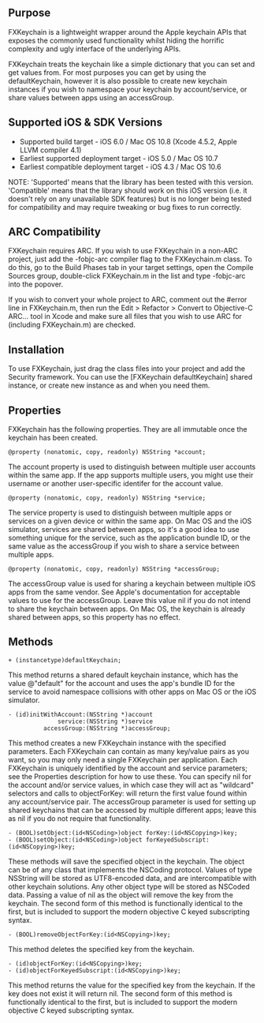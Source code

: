 Purpose
--------------

FXKeychain is a lightweight wrapper around the Apple keychain APIs that exposes the commonly used functionality whilst hiding the horrific complexity and ugly interface of the underlying APIs.

FXKeychain treats the keychain like a simple dictionary that you can set and get values from. For most purposes you can get by using the defaultKeychain, however it is also possible to create new keychain instances if you wish to namespace your keychain by account/service, or share values between apps using an accessGroup.


Supported iOS & SDK Versions
-----------------------------

* Supported build target - iOS 6.0 / Mac OS 10.8 (Xcode 4.5.2, Apple LLVM compiler 4.1)
* Earliest supported deployment target - iOS 5.0 / Mac OS 10.7
* Earliest compatible deployment target - iOS 4.3 / Mac OS 10.6

NOTE: 'Supported' means that the library has been tested with this version. 'Compatible' means that the library should work on this iOS version (i.e. it doesn't rely on any unavailable SDK features) but is no longer being tested for compatibility and may require tweaking or bug fixes to run correctly.


ARC Compatibility
------------------

FXKeychain requires ARC. If you wish to use FXKeychain in a non-ARC project, just add the -fobjc-arc compiler flag to the FXKeychain.m class. To do this, go to the Build Phases tab in your target settings, open the Compile Sources group, double-click FXKeychain.m in the list and type -fobjc-arc into the popover.

If you wish to convert your whole project to ARC, comment out the #error line in FXKeychain.m, then run the Edit > Refactor > Convert to Objective-C ARC... tool in Xcode and make sure all files that you wish to use ARC for (including FXKeychain.m) are checked.


Installation
---------------

To use FXKeychain, just drag the class files into your project and add the Security framework. You can use the [FXKeychain defaultKeychain] shared instance, or create new instance as and when you need them.


Properties
------------------
    
FXKeychain has the following properties. They are all immutable once the keychain has been created.
    
    @property (nonatomic, copy, readonly) NSString *account;
    
The account property is used to distinguish between multiple user accounts within the same app. If the app supports multiple users, you might use their username or another user-specific identifer for the account value.
    
    @property (nonatomic, copy, readonly) NSString *service;
    
The service property is used to distinguish between multiple apps or services on a given device or within the same app. On Mac OS and the iOS simulator, services are shared between apps, so it's a good idea to use something unique for the service, such as the application bundle ID, or the same value as the accessGroup if you wish to share a service between multiple apps.
    
    @property (nonatomic, copy, readonly) NSString *accessGroup;

The accessGroup value is used for sharing a keychain between multiple iOS apps from the same vendor. See Apple's documentation for acceptable values to use for the accessGroup. Leave this value nil if you do not intend to share the keychain between apps. On Mac OS, the keychain is already shared between apps, so this property has no effect.


Methods
----------------

    + (instancetype)defaultKeychain;
    
This method returns a shared default keychain instance, which has the value @"default" for the account and uses the app's bundle ID for the service to avoid namespace collisions with other apps on Mac OS or the iOS simulator.
    
    - (id)initWithAccount:(NSString *)account
                  service:(NSString *)service
              accessGroup:(NSString *)accessGroup;
              
This method creates a new FXKeychain instance with the specified parameters. Each FXKeychain can contain as many key/value pairs as you want, so you may only need a single FXKeychain per application. Each FXKeychain is uniquely identified by the account and service parameters; see the Properties description for how to use these. You can specify nil for the account and/or service values, in which case they will act as "wildcard" selectors and calls to objectForKey: will return the first value found within any account/service pair. The accessGroup parameter is used for setting up shared keychains that can be accessed by multiple different apps; leave this as nil if you do not require that functionality.
    
    - (BOOL)setObject:(id<NSCoding>)object forKey:(id<NSCopying>)key;
    - (BOOL)setObject:(id<NSCoding>)object forKeyedSubscript:(id<NSCopying>)key;
    
These methods will save the specified object in the keychain. The object can be of any class that implements the NSCoding protocol. Values of type NSString will be stored as UTF8-encoded data, and are intercompatible with other keychain solutions. Any other object type will be stored as NSCoded data. Passing a value of nil as the object will remove the key from the keychain. The second form of this method is functionally identical to the first, but is included to support the modern objective C keyed subscripting syntax.
    
    - (BOOL)removeObjectForKey:(id<NSCopying>)key;
    
This method deletes the specified key from the keychain.
    
    - (id)objectForKey:(id<NSCopying>)key;
    - (id)objectForKeyedSubscript:(id<NSCopying>)key;

This method returns the value for the specified key from the keychain. If the key does not exist it will return nil. The second form of this method is functionally identical to the first, but is included to support the modern objective C keyed subscripting syntax.